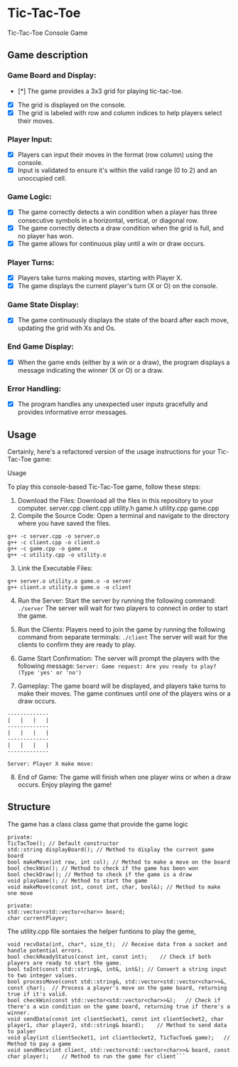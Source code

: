  # Tic-Tac-Toe
Tic-Tac-Toe Console Game

## Game description

### Game Board and Display:
- [*] The game provides a 3x3 grid for playing tic-tac-toe.
- [x] The grid is displayed on the console.
- [x] The grid is labeled with row and column indices to help players select their moves.

### Player Input:
- [x] Players can input their moves in the format (row column) using the console.
- [x] Input is validated to ensure it's within the valid range (0 to 2) and an unoccupied cell.

### Game Logic:
- [x] The game correctly detects a win condition when a player has three consecutive symbols in a horizontal, vertical, or diagonal row.
- [x] The game correctly detects a draw condition when the grid is full, and no player has won.
- [x] The game allows for continuous play until a win or draw occurs.

### Player Turns:
- [x] Players take turns making moves, starting with Player X.
- [x] The game displays the current player's turn (X or O) on the console.

### Game State Display:
- [x] The game continuously displays the state of the board after each move, updating the grid with Xs and Os.

### End Game Display:
- [x] When the game ends (either by a win or a draw), the program displays a message indicating the winner (X or O) or a draw.

### Error Handling:
- [x] The program handles any unexpected user inputs gracefully and provides informative error messages.

## Usage
Certainly, here's a refactored version of the usage instructions for your Tic-Tac-Toe game:

Usage

To play this console-based Tic-Tac-Toe game, follow these steps:

1. Download the Files:
Download all the files in this repository to your computer.
server.cpp
client.cpp
utility.h
game.h
utility.cpp
game.cpp
2. Compile the Source Code:
Open a terminal and navigate to the directory where you have saved the files.
```
g++ -c server.cpp -o server.o
g++ -c client.cpp -o client.o
g++ -c game.cpp -o game.o
g++ -c utility.cpp -o utility.o
```
3. Link the Executable Files:
```
g++ server.o utility.o game.o -o server
g++ client.o utility.o game.o -o client
```
4. Run the Server:
  Start the server by running the following command:
` ./server`
  The server will wait for two players to connect in order to start the game.

5. Run the Clients:
  Players need to join the game by running the following command from separate terminals:
`./client`
  The server will wait for the clients to confirm they are ready to play.
6. Game Start Confirmation:
  The server will prompt the players with the following message:
`Server: Game request: Are you ready to play? (Type 'yes' or 'no')`

7. Gameplay:
  The game board will be displayed, and players take turns to make their moves.
  The game continues until one of the players wins or a draw occurs.
```
-------------
|   |   |   | 
-------------
|   |   |   | 
-------------
|   |   |   | 
-------------

Server: Player X make move:
```
8. End of Game:
  The game will finish when one player wins or when a draw occurs.
  Enjoy playing the game!

## Structure
The game has a class 
class game that provide the game logic

    private:
    TicTacToe(); // Default constructor
    std::string displayBoard(); // Method to display the current game board
    bool makeMove(int row, int col); // Method to make a move on the board
    bool checkWin(); // Method to check if the game has been won
    bool checkDraw(); // Method to check if the game is a draw
    void playGame(); // Method to start the game
    void makeMove(const int, const int, char, bool&); // Method to make one move
   
    private:
    std::vector<std::vector<char>> board;
    char currentPlayer;

    
The utility.cpp file sontaies the helper funtions to play the geme,
```
void recvData(int, char*, size_t);	// Receive data from a socket and handle potential errors.
bool checkReadyStatus(const int, const int);	// Check if both players are ready to start the game.
bool toInt(const std::string&, int&, int&);	// Convert a string input to two integer values.
bool processMove(const std::string&, std::vector<std::vector<char>>&, const char);	// Process a player's move on the game board, returning true if it's valid.
bool checkWin(const std::vector<std::vector<char>>&);	// Check if there's a win condition on the game board, returning true if there's a winner.
void sendData(const int clientSocket1, const int clientSocket2, char player1, char player2, std::string& board);	// Method to send data to palyer
void play(int clientSocket1, int clientSocket2, TicTacToe& game);	// Method to pay a game
void sendRecv(int client, std::vector<std::vector<char>>& board, const char player);	// Method to run the game for client```




